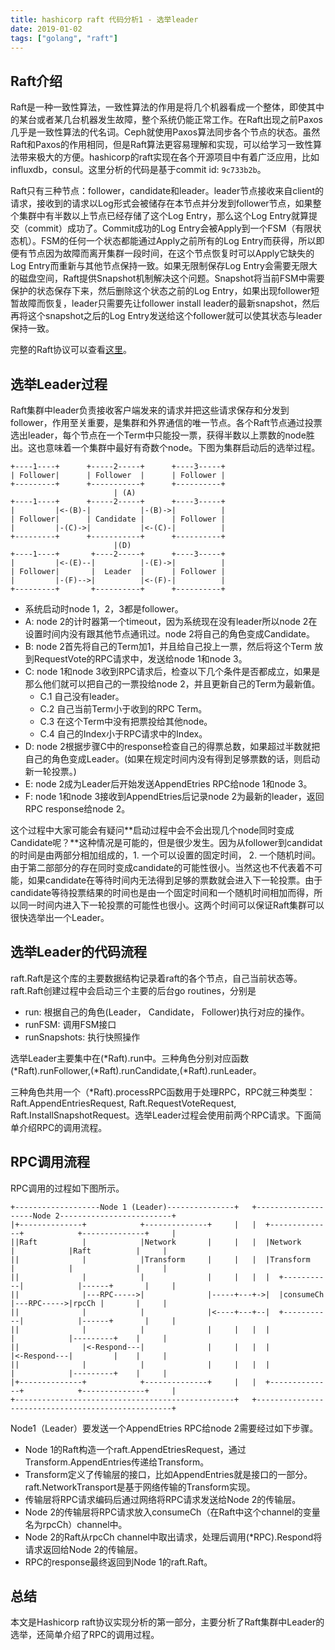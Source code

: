 ```yaml
---
title: hashicorp raft 代码分析1 - 选举leader
date: 2019-01-02
tags: ["golang", "raft"]
---
```


## Raft介绍

Raft是一种一致性算法，一致性算法的作用是将几个机器看成一个整体，即使其中的某台或者某几台机器发生故障，整个系统仍能正常工作。在Raft出现之前Paxos几乎是一致性算法的代名词。Ceph就使用Paxos算法同步各个节点的状态。虽然Raft和Paxos的作用相同，但是Raft算法更容易理解和实现，可以给学习一致性算法带来极大的方便。hashicorp的raft实现在各个开源项目中有着广泛应用，比如influxdb，consul。这里分析的代码是基于commit id: `9c733b2b`。

Raft只有三种节点：follower，candidate和leader。leader节点接收来自client的请求，接收到的请求以Log形式会被储存在本节点并分发到follower节点，如果整个集群中有半数以上节点已经存储了这个Log Entry，那么这个Log Entry就算提交（commit）成功了。Commit成功的Log Entry会被Apply到一个FSM（有限状态机）。FSM的任何一个状态都能通过Apply之前所有的Log Entry而获得，所以即便有节点因为故障而离开集群一段时间，在这个节点恢复时可以Apply它缺失的Log Entry而重新与其他节点保持一致。如果无限制保存Log Entry会需要无限大的磁盘空间，Raft提供Snapshot机制解决这个问题。Snapshot将当前FSM中需要保护的状态保存下来，然后删除这个状态之前的Log Entry，如果出现follower短暂故障而恢复，leader只需要先让follower install leader的最新snapshot，然后再将这个snapshot之后的Log Entry发送给这个follower就可以使其状态与leader保持一致。

完整的Raft协议可以查看[这里](https://raft.github.io/raft.pdf)。

## 选举Leader过程

Raft集群中leader负责接收客户端发来的请求并把这些请求保存和分发到follower，作用至关重要，是集群和外界通信的唯一节点。各个Raft节点通过投票选出leader，每个节点在一个Term中只能投一票，获得半数以上票数的node胜出。这也意味着一个集群中最好有奇数个node。下图为集群启动后的选举过程。

```
+----1----+      +-----2-----+      +----3-----+
| Follower|      | Follower  |      | Follower |
+---------+      +-----------+      +----------+
                       | (A)
+----1----+      +-----2-----+      +----3-----+
|         |<-(B)-|           |-(B)->|          |
| Follower|      | Candidate |      | Follower |
|         |-(C)->|           |<-(C)-|          |
+---------+      +-----------+      +----------+
                       |(D)
+----1----+       +----2-----+      +----3-----+
|         |<-(E)--|          |-(E)->|          |
| Follower|       |  Leader  |      | Follower |
|         |-(F)-->|          |<-(F)-|          |
+---------+       +----------+      +----------+
```

* 系统启动时node 1，2，3都是follower。
* A: node 2的计时器第一个timeout，因为系统现在没有leader所以node 2在设置时间内没有跟其他节点通讯过。node 2将自己的角色变成Candidate。
* B: node 2首先将自己的Term加1，并且给自己投上一票，然后将这个Term 放到RequestVote的RPC请求中，发送给node 1和node 3。
* C: node 1和node 3收到RPC请求后，检查以下几个条件是否都成立，如果是那么他们就可以把自己的一票投给node 2，并且更新自己的Term为最新值。
     * C.1 自己没有leader。
     * C.2 自己当前Term小于收到的RPC Term。
     * C.3 在这个Term中没有把票投给其他node。
     * C.4 自己的Index小于RPC请求中的Index。
* D: node 2根据步骤C中的response检查自己的得票总数，如果超过半数就把自己的角色变成Leader。(如果在规定时间内没有得到足够票数的话，则启动新一轮投票。)
* E: node 2成为Leader后开始发送AppendEtries RPC给node 1和node 3。
* F: node 1和node 3接收到AppendEtries后记录node 2为最新的leader，返回RPC response给node 2。

这个过程中大家可能会有疑问**启动过程中会不会出现几个node同时变成Candidate呢？**这种情况是可能的，但是很少发生。因为从follower到candidat的时间是由两部分相加组成的，1. 一个可以设置的固定时间， 2. 一个随机时间。由于第二部部分的存在同时变成candidate的可能性很小。当然这也不代表着不可能，如果candidate在等待时间内无法得到足够的票数就会进入下一轮投票。由于candidate等待投票结果的时间也是由一个固定时间和一个随机时间相加而得，所以同一时间内进入下一轮投票的可能性也很小。这两个时间可以保证Raft集群可以很快选举出一个Leader。

## 选举Leader的代码流程

raft.Raft是这个库的主要数据结构记录着raft的各个节点，自己当前状态等。raft.Raft创建过程中会启动三个主要的后台go routines，分别是

* run: 根据自己的角色(Leader， Candidate， Follower)执行对应的操作。
* runFSM: 调用FSM接口
* runSnapshots: 执行快照操作

选举Leader主要集中在(*Raft).run中。三种角色分别对应函数(*Raft).runFollower,(*Raft).runCandidate,(*Raft).runLeader。

三种角色共用一个（*Raft).processRPC函数用于处理RPC，RPC就三种类型：Raft.AppendEntriesRequest, Raft.RequestVoteRequest, Raft.InstallSnapshotRequest。选举Leader过程会使用前两个RPC请求。下面简单介绍RPC的调用流程。

## RPC调用流程

RPC调用的过程如下图所示。

```
+-------------------Node 1 (Leader)---------------+   +--------------------Node 2-------------------------+
|+--------------+            +--------------+     |   |  +--------------+            +--------------+     |
||Raft          |            |Network       |     |   |  |Network       |            |Raft          |     |
||              |            |Transform     |     |   |  |Transform     |            |              |     |
||              |            |              |     |   |  |  +-----------|            |------+       |     |
||              |---RPC----->|              |-----+---+->|  |consumeCh  |---RPC----->|rpcCh |       |     |
||              |            |              |<----+---+--|  +-----------|            |------+       |     |
||              |            |              |     |   |  |              |            |---------+    |     |
||              |<-Respond---|              |     |   |  |              |<-Respond---|         |    |     |
||              |            |              |     |   |  |              |            |---------+    |     |
|+--------------+            +--------------+     |   |  +--------------+            +--------------+     |
+-------------------------------------------------+   +---------------------------------------------------+
```
Node1（Leader）要发送一个AppendEtries RPC给node 2需要经过如下步骤。

* Node 1的Raft构造一个raft.AppendEtriesRequest，通过Transform.AppendEntries传递给Transform。
* Transform定义了传输层的接口，比如AppendEntries就是接口的一部分。raft.NetworkTransport是基于网络传输的Transform实现。
* 传输层将RPC请求编码后通过网络将RPC请求发送给Node 2的传输层。
* Node 2的传输层将RPC请求放入consumeCh（在Raft中这个channel的变量名为rpcCh）channel中。
* Node 2的Raft从rpcCh channel中取出请求，处理后调用(*RPC).Respond将请求返回给Node 2的传输层。
* RPC的response最终返回到Node 1的raft.Raft。

## 总结

本文是Hashicorp raft协议实现分析的第一部分，主要分析了Raft集群中Leader的选举，还简单介绍了RPC的调用过程。
